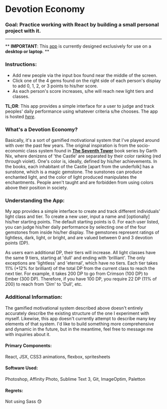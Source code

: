 # Devotion Economy

### **Goal**: Practice working with React by building a small personal project with it.  
___

\*\* **IMPORTANT**: This [app](https://simplyphy.github.io/React-Devotion/) is currently designed exclusively for use on a **desktop or laptop**. \*\*

### Instructions:
- Add new people via the input box found near the middle of the screen.
- Click one of the 4 gems found on the right side of each person's display to add 0, 1, 2, or 3 points to his/her score.
- As each person's score increases, s/he will reach new light tiers and classes.

**TL;DR**: This app provides a simple interface for a user to judge and track peoples' daily performance using whatever criteria s/he chooses.
The app is hosted [_here_](https://simplyphy.github.io/React-Devotion/).  

### What's a Devotion Economy?
Basically, it's a sort of gamified motivational system that I've played around with over the past few years.
The original inspiration is from the socio-economic class system found in [__The Seventh Tower__](https://en.wikipedia.org/wiki/The_Seventh_Tower) book series by Garth Nix,
where denizens of 'the Castle' are separated by their color ranking (red through violet).
One's color is, ideally, defined by his/her achievements.
In the books, each inhabitant of the Castle [apart from the underfolk] has a sunstone, which is a magic gemstone.
The sunstones can produce enchanted light, and the color of light produced manipulates the enchantments.
People aren't taught and are forbidden from using colors above their position in society.  

### Understanding the App:
My app provides a simple interface to create and track different individuals' light class and tier.
To create a new user, input a name and [optionally] his/her starting points.  The default starting points is 0.
For each user listed, you can judge his/her daily performance by selecting one of the four gemstones from inside his/her display.
The gemstones represent ratings of lightless, dark, light, or bright, and are valued between 0 and 3 devotion points (DP).  

As users earn additional DP, their tiers will increase.
All light classes have the same 9 tiers, starting at 'dull' and ending with 'brilliant'.
The only exceptions are 'lightless' and 'eternal', which have no tiers.
Each tier takes 11% (*12% for brilliant) of the total DP from the current class to reach the next tier.
For example, it takes 200 DP to go from Crimson (100 DP) to Ember (300 DP).
Therefore, if you have 100 DP, you require 22 DP (11% of 200) to reach from 'Dim' to 'Dull', etc.

### Additional Information:
The gamified motivational system described above doesn't entirely accurately describe the existing structure of the one I experiment with myself.
Likewise, this app doesn't currently attempt to describe many key elements of that system.
I'd like to build something more comprehensive and dynamic in the future, but in the meantime, feel free to message me with inquiries about it.

#### Primary Components:
React, JSX, CSS3 animations, flexbox, spritesheets

#### Software Used:
Photoshop, Affinity Photo, Sublime Text 3, Git, ImageOptim, Paletton

#### Regrets:
Not using Sass :sweat:
